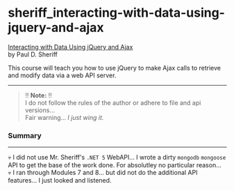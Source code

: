 # sheriff_interacting-with-data-using-jquery-and-ajax

[Interacting with Data Using jQuery and Ajax](https://www.pluralsight.com/courses/interacting-data-using-jquery-ajax)  
by Paul D. Sheriff  

This course will teach you how to use jQuery to make Ajax calls to retrieve and modify data via a web API server.

___

> :bangbang: **Note:** :bangbang:  
> I do not follow the rules of the author or adhere to file and api versions...  
> Fair warning... _I just wing it._


### Summary
---
:skull: I did not use Mr. Sheriff's `.NET 5` WebAPI... I wrote a dirty `mongodb` `mongoose` API to get the base of the work done. For absolutley no particular reason...  
:skull: I ran through Modules 7 and 8... but did not do the additional API features... I just looked and listened.